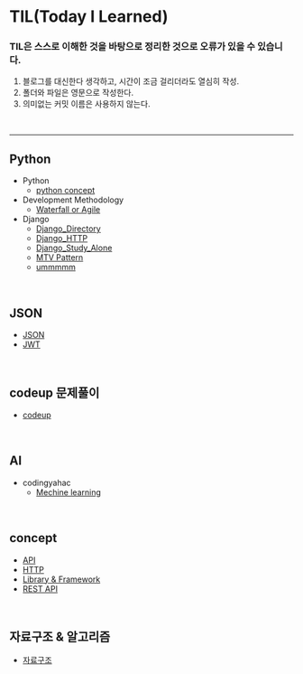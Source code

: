 # TIL(Today I Learned)

### TIL은 스스로 이해한 것을 바탕으로 정리한 것으로 오류가 있을 수 있습니다.

1. 블로그를 대신한다 생각하고, 시간이 조금 걸리더라도 열심히 작성.
2. 폴더와 파일은 영문으로 작성한다.
3. 의미없는 커밋 이름은 사용하지 않는다.

<br>

---

## Python
- Python
  - [python concept](https://github.com/yagi4168/TIL/blob/master/Django/python%20concept.md)
- Development Methodology
  - [Waterfall or Agile](https://github.com/yagi4168/TIL/blob/master/Development%20Methodology/Waterfall%20or%20Agile.md)
- Django
  - [Django_Directory](https://github.com/yagi4168/TIL/blob/master/Django/Django_Directory.md)
  - [Django_HTTP](https://github.com/yagi4168/TIL/blob/master/Django/Django_HTTP.md)
  - [Django_Study_Alone](https://github.com/yagi4168/TIL/blob/master/Django/Django_Study_Alone.md)
  - [MTV Pattern](https://github.com/yagi4168/TIL/blob/master/Django/MVT%20Pattern.md)
  - [ummmmm](https://github.com/yagi4168/TIL/blob/master/Django/ummmmm.md)


<br>

## JSON
  - [JSON](https://github.com/yagi4168/TIL/tree/master/JSON)
  - [JWT](https://github.com/yagi4168/TIL/blob/master/JSON/JWT.md)
  
<br>
  
## codeup 문제풀이
- [codeup](https://github.com/yagi4168/TIL/tree/master/codeup)
  
<br>
  
## AI
- codingyahac
  - [Mechine learning](https://github.com/yagi4168/TIL/tree/master/codingyahac)

<br>
  
## concept
- [API](https://github.com/yagi4168/TIL/blob/master/concept/API.md)
- [HTTP](https://github.com/yagi4168/TIL/blob/master/concept/HTTP.md)
- [Library & Framework](https://github.com/yagi4168/TIL/blob/master/concept/Library%20%26%20Framework.md)
- [REST API](https://github.com/yagi4168/TIL/blob/master/concept/REST%20API.md)
  
<br>
  
## 자료구조 & 알고리즘
- [자료구조](https://github.com/yagi4168/TIL/blob/master/%EC%9E%90%EB%A3%8C%EA%B5%AC%EC%A1%B0%20%26%20%EC%95%8C%EA%B3%A0%EB%A6%AC%EC%A6%98/%EC%9E%90%EB%A3%8C%EA%B5%AC%EC%A1%B0.md)
